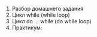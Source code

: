1. Разбор домашнего задания
3. Цикл while (while loop)
4. Цикл do ... while (do while loop)
5. Практикум:
